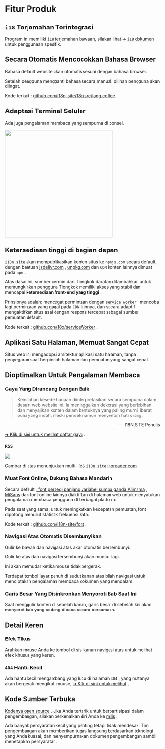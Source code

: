 # Fitur Produk

## `i18` Terjemahan Terintegrasi

Program ini memiliki `i18` terjemahan bawaan, silakan lihat [➔ `i18` dokumen](/i18) untuk penggunaan spesifik.

## Secara Otomatis Mencocokkan Bahasa Browser

Bahasa default website akan otomatis sesuai dengan bahasa browser.

Setelah pengguna mengganti bahasa secara manual, pilihan pengguna akan diingat.

Kode terkait : [github.com/i18n-site/18x/src/lang.coffee](https://github.com/i18n-site/18x/blob/main/src/lang.coffee) .

## Adaptasi Terminal Seluler

Ada juga pengalaman membaca yang sempurna di ponsel.

<img src="//p.3ti.site/1721379497.avif" width="350px">

## <a rel=id href="#ha" id="ha"></a> Ketersediaan tinggi di bagian depan

`i18n.site` akan mempublikasikan konten situs ke `npmjs.com` secara default, dengan bantuan [jsdelivr.com](//jsdelivr.com) , [unpkg.com](//unpkg.com) dan `CDN` konten lainnya dimuat pada `npm` .

Atas dasar ini, sumber cermin dari Tiongkok daratan ditambahkan untuk memungkinkan pengguna Tiongkok memiliki akses yang stabil dan mencapai **ketersediaan front-end yang tinggi** .

Prinsipnya adalah: mencegat permintaan dengan [`service worker`](https://developer.mozilla.org/docs/Web/API/Service_Worker_API) , mencoba lagi permintaan yang gagal pada `CDN` lainnya, dan secara adaptif mengaktifkan situs asal dengan respons tercepat sebagai sumber pemuatan default.

Kode terkait : [github.com/18x/serviceWorker](https://github.com/i18n-site/18x/tree/main/serviceWorker) .

## Aplikasi Satu Halaman, Memuat Sangat Cepat

Situs web ini mengadopsi arsitektur aplikasi satu halaman, tanpa penyegaran saat berpindah halaman dan pemuatan yang sangat cepat.

## Dioptimalkan Untuk Pengalaman Membaca

### Gaya Yang Dirancang Dengan Baik

> Keindahan kesederhanaan diinterpretasikan secara sempurna dalam desain web website ini.
> Ia meninggalkan dekorasi yang berlebihan dan menyajikan konten dalam bentuknya yang paling murni.
> Ibarat puisi yang indah, meski pendek namun menyentuh hati orang.

<p style="text-align:right">── I18N.SITE Penulis</p>

[➔ Klik di sini untuk melihat daftar gaya](/i18n.site/md/styl) .

### `RSS`

![](//p.3ti.site/1725541085.avif)

Gambar di atas menunjukkan multi- `RSS` `i18n.site` [inoreader.com](//inoreader.com)

### Muat Font Online, Dukung Bahasa Mandarin

Secara default [, font persegi panjang variabel sumbu ganda Alimama](https://www.iconfont.cn/fonts/detail?cnid=pOvFIr086ADR) , [MiSans](https://hyperos.mi.com/font/zh/download/) dan font online lainnya diaktifkan di halaman web untuk menyatukan pengalaman membaca pengguna di berbagai platform.

Pada saat yang sama, untuk meningkatkan kecepatan pemuatan, font dipotong menurut statistik frekuensi kata.

Kode terkait : [github.com/i18n-site/font](https://github.com/i18n-site/font) .

### Navigasi Atas Otomatis Disembunyikan

Gulir ke bawah dan navigasi atas akan otomatis bersembunyi.

Gulir ke atas dan navigasi tersembunyi akan muncul lagi.

Ini akan memudar ketika mouse tidak bergerak.

Terdapat tombol layar penuh di sudut kanan atas bilah navigasi untuk menciptakan pengalaman membaca dokumen yang mendalam.

### Garis Besar Yang Disinkronkan Menyoroti Bab Saat Ini

Saat menggulir konten di sebelah kanan, garis besar di sebelah kiri akan menyorot bab yang sedang dibaca secara bersamaan.

## Detail Keren

### Efek Tikus

Arahkan mouse Anda ke tombol di sisi kanan navigasi atas untuk melihat efek khusus yang keren.

### `404` Hantu Kecil

Ada hantu kecil mengambang yang lucu di halaman `404` , yang matanya akan bergerak mengikuti mouse, [➔ Klik di sini untuk melihat](/404) ,

## Kode Sumber Terbuka

[Kodenya open source](/i18n.site/c/src) . Jika Anda tertarik untuk berpartisipasi dalam pengembangan, silakan perkenalkan diri Anda ke [milis](//groups.google.com/u/2/g/i18n-site) .

Ada banyak persyaratan kecil yang penting tetapi tidak mendesak. Tim pengembangan akan memberikan tugas langsung berdasarkan teknologi yang Anda kuasai, dan menyempurnakan dokumen pengembangan sambil menetapkan persyaratan.